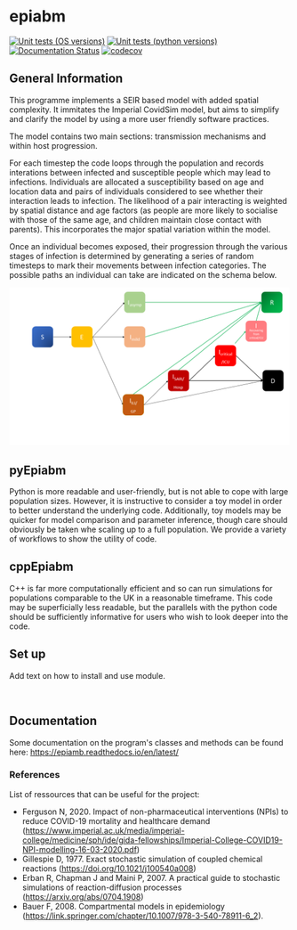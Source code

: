 # epiabm
[![Unit tests (OS versions)](https://github.com/SABS-R3-Epidemiology/epiabm/actions/workflows/os-tests.yml/badge.svg)](https://github.com/SABS-R3-Epidemiology/epiabm/actions/workflows/os-tests.yml)
[![Unit tests (python versions)](https://github.com/SABS-R3-Epidemiology/epiabm/actions/workflows/unit-tests.yml/badge.svg)](https://github.com/SABS-R3-Epidemiology/epiabm/actions/workflows/unit-tests.yml)
[![Documentation Status](https://readthedocs.org/projects/epiabm/badge/?version=latest)](https://epiabm.readthedocs.io/en/latest/?badge=latest)
[![codecov](https://codecov.io/gh/SABS-R3-Epidemiology/epiabm/branch/main/graph/badge.svg?token=VN4CJ0HT06)](https://codecov.io/gh/SABS-R3-Epidemiology/epiabm)

## General Information

This programme implements a SEIR based model with added spatial complexity. It immitates the Imperial CovidSim model, but aims to simplify and clarify the model by using a more user friendly software practices.

The model contains two main sections: transmission mechanisms and within host progression.

For each timestep the code loops through the population and records interations between infected and susceptible people which may lead to infections. Individuals are allocated a susceptibility based on age and location data and pairs of individuals considered to see whether their interaction leads to infection. The likelihood of a pair interacting is weighted by spatial distance and age factors (as people are more likely to socialise with those of the same age, and children maintain close contact with parents). This incorporates the major spatial variation within the model.
 
Once an individual becomes exposed, their progression through the various stages of infection is determined by generating a series of random timesteps to mark their movements between infection categories. The possible paths an individual can take are indicated on the schema below.

![SEIR model conceptualisation](./images/covidsim_schema.png)

## pyEpiabm
Python is more readable and user-friendly, but is not able to cope with large population sizes. However, it is instructive to consider a toy model in order to better understand the underlying code. Additionally, toy models may be quicker for model comparison and parameter inference, though care should obviously be taken whe scaling up to a full population. We provide a variety of workflows to show the utility of code.


## cppEpiabm
C++ is far more computationally efficient and so can run simulations for populations comparable to the UK in a reasonable timeframe. 
This code may be superficially less readable, but the parallels with the python code should be sufficiently informative for users who wish to look deeper into the code.

## Set up

Add text on how to install and use module. 

&nbsp;


## Documentation 
Some documentation on the program's classes and methods can be found here: https://epiamb.readthedocs.io/en/latest/

### References
List of ressources that can be useful for the project:
* Ferguson N, 2020. Impact  of  non-pharmaceutical  interventions (NPIs) to reduce COVID-19 mortality and healthcare demand (https://www.imperial.ac.uk/media/imperial-college/medicine/sph/ide/gida-fellowships/Imperial-College-COVID19-NPI-modelling-16-03-2020.pdf)
* Gillespie D, 1977. Exact stochastic simulation of coupled chemical reactions (https://doi.org/10.1021/j100540a008)
* Erban R, Chapman J and Maini P, 2007. A practical guide to stochastic simulations of reaction-diffusion processes (https://arxiv.org/abs/0704.1908)
* Bauer F, 2008. Compartmental models in epidemiology (https://link.springer.com/chapter/10.1007/978-3-540-78911-6_2).
